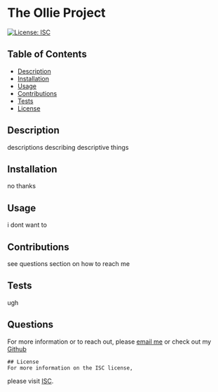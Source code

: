 # The Ollie Project
  [![License: ISC](https://img.shields.io/badge/License-ISC-blue.svg)](https://opensource.org/licenses/ISC)
    

  ## Table of Contents
  - [Description](#description)
  - [Installation](#installation)
  - [Usage](#usage)
  - [Contributions](#contributions)
  - [Tests](#tests)
  - [License](#license)

## Description
descriptions describing descriptive things
## Installation
no thanks
## Usage
i dont want to
## Contributions
see questions section on how to reach me
## Tests
ugh
## Questions
For more information or to reach out, please [email me](mailto:hall.candice@outlook.com) or check out my [Github](https://github.com/candiecane7)

    ## License
    For more information on the ISC license,
   please visit [ISC](https://opensource.org/licenses/ISC).
